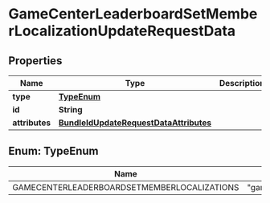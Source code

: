 

# GameCenterLeaderboardSetMemberLocalizationUpdateRequestData


## Properties

| Name | Type | Description | Notes |
|------------ | ------------- | ------------- | -------------|
|**type** | [**TypeEnum**](#TypeEnum) |  |  |
|**id** | **String** |  |  |
|**attributes** | [**BundleIdUpdateRequestDataAttributes**](BundleIdUpdateRequestDataAttributes.md) |  |  [optional] |



## Enum: TypeEnum

| Name | Value |
|---- | -----|
| GAMECENTERLEADERBOARDSETMEMBERLOCALIZATIONS | &quot;gameCenterLeaderboardSetMemberLocalizations&quot; |



